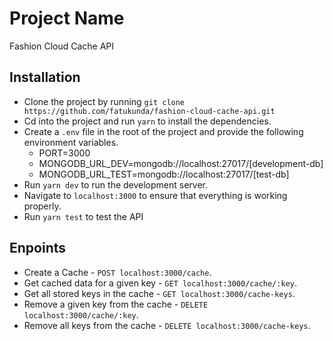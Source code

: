 # Project Name

Fashion Cloud Cache API

## Installation

 - Clone the project by running `git clone https://github.com/fatukunda/fashion-cloud-cache-api.git`
 - Cd into the project and run `yarn` to install the dependencies.
 - Create a `.env` file in the root of the project and provide the following environment variables.
    - PORT=3000
    - MONGODB_URL_DEV=mongodb://localhost:27017/[development-db]
    - MONGODB_URL_TEST=mongodb://localhost:27017/[test-db]
- Run `yarn dev` to run the development server.
- Navigate to `localhost:3000` to ensure that everything is working properly.
- Run `yarn test` to test the API

## Enpoints
 - Create a Cache - `POST localhost:3000/cache`.
 - Get cached data for a given key - `GET localhost:3000/cache/:key`.
 - Get all stored keys in the cache - `GET localhost:3000/cache-keys`.
 - Remove a given key from the cache - `DELETE localhost:3000/cache/:key`.
 - Remove all keys from the cache - `DELETE localhost:3000/cache-keys`.

